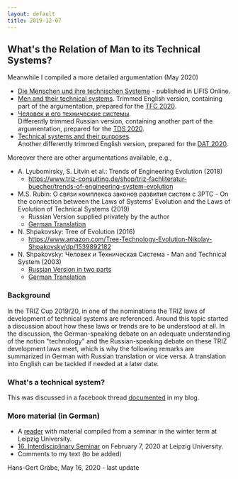 ```yaml
---
layout: default
title: 2019-12-07
---
```


##  What's the Relation of Man to its Technical Systems? 

Meanwhile I compiled a more detailed argumentation (May 2020)
* [Die Menschen und ihre technischen Systeme](http://dx.doi.org/10.14625/graebe_20200519) - published in LIFIS Online. 
* [Men and their technical systems](https://hg-graebe.de/EigeneTexte/mts-20-en.pdf).
  Trimmed English version, containing part of the argumentation, prepared
  for the [TFC 2020](https://tfc20.eu/).
* [Человек и его технические системы](https://hg-graebe.de/EigeneTexte/TDS-2020.pdf).  
  Differently trimmed Russian version, containing another part of the
  argumentation, prepared for the [TDS 2020](https://triz-summit.ru/confer/tds-2020/).
* [Technical systems and their purposes](https://hg-graebe.de/EigeneTexte/DAT-2020-en.pdf).  
  Another differently trimmed English version, prepared for the
  [DAT 2020](https://www.bayern-innovativ.de/presse/veranstaltung/triz-anwendertage-2020).

Moreover there are other argumentations available, e.g.,
* A. Lyubomirsky, S. Litvin et al.: Trends of Engineering Evolution (2018)
  - <https://www.triz-consulting.de/shop/triz-fachliteratur-buecher/trends-of-engineering-system-evolution>
* M.S. Rubin: О связи комплекса законов развития систем с ЗРТС - On the
  connection between the Laws of Systems' Evolution and the Laws of Evolution
  of Technical Systems (2019)
  - Russian Version supplied privately by the author
  - [German Translation](Texts/Rubin-19-de.pdf)
* N. Shpakovsky: Tree of Evolution (2016)
  - <https://www.amazon.com/Tree-Technology-Evolution-Nikolay-Shpakovsky/dp/1539892182>
* N. Shpakovsky: Человек и Техническая Система - Man and Technical System (2003)
  - [Russian Version in two parts](Texts/Shpakovsky-mts-ru.pdf)
  - [German Translation](Texts/Shpakovsky-mts-de.pdf)


### Background

In the TRIZ Cup 2019/20, in one of the nominations the TRIZ laws of
development of technical systems are referenced.  Around this topic started a
discussion about how these laws or trends are to be understood at all. In the
discussion, the German-speaking debate on an adequate understanding of the
notion "technology" and the Russian-speaking debate on these TRIZ development
laws meet, which is why the following remarks are summarized in German with
Russian translation or vice versa. A translation into English can be tackled
if needed at a later date.

### What's a technical system?

This was discussed in a facebook thread [documented](2019-08-07 "wikilink") in
my blog.

### More material (in German)

* A [reader](http://mint-leipzig.de/2020-02-07/Reader.pdf) with material
  compiled from a seminar in the winter term at Leipzig University.
* [16. Interdisciplinary Seminar](http://mint-leipzig.de/2020-02-07.html) on
  February 7, 2020 at Leipzig University.
* Comments to my text (to be added)

Hans-Gert Gräbe, May 16, 2020 - last update
